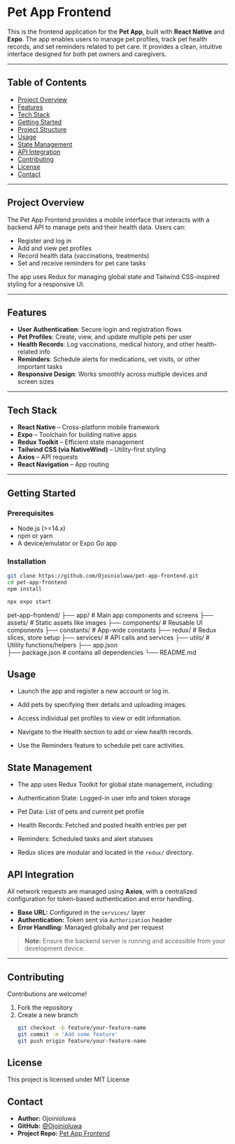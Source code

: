 # Pet App Frontend

This is the frontend application for the **Pet App**, built with **React Native** and **Expo**. The app enables users to manage pet profiles, track pet health records, and set reminders related to pet care. It provides a clean, intuitive interface designed for both pet owners and caregivers.

---

## Table of Contents

- [Project Overview](#project-overview)  
- [Features](#features)  
- [Tech Stack](#tech-stack)  
- [Getting Started](#getting-started)  
- [Project Structure](#project-structure)  
- [Usage](#usage)  
- [State Management](#state-management)  
- [API Integration](#api-integration)  
- [Contributing](#contributing)  
- [License](#license)  
- [Contact](#contact)  

---

## Project Overview

The Pet App Frontend provides a mobile interface that interacts with a backend API to manage pets and their health data. Users can:

- Register and log in  
- Add and view pet profiles  
- Record health data (vaccinations, treatments)  
- Set and receive reminders for pet care tasks  

The app uses Redux for managing global state and Tailwind CSS-inspired styling for a responsive UI.

---

## Features

- **User Authentication**: Secure login and registration flows  
- **Pet Profiles**: Create, view, and update multiple pets per user  
- **Health Records**: Log vaccinations, medical history, and other health-related info  
- **Reminders**: Schedule alerts for medications, vet visits, or other important tasks  
- **Responsive Design**: Works smoothly across multiple devices and screen sizes  

---

## Tech Stack

- **React Native** – Cross-platform mobile framework  
- **Expo** – Toolchain for building native apps  
- **Redux Toolkit** – Efficient state management  
- **Tailwind CSS (via NativeWind)** – Utility-first styling  
- **Axios** – API requests  
- **React Navigation** – App routing  

---

## Getting Started

### Prerequisites

- Node.js (>=14.x)  
- npm or yarn   
- A device/emulator or Expo Go app

### Installation

```bash
git clone https://github.com/Ojoinioluwa/pet-app-frontend.git
cd pet-app-frontend
npm install

npx expo start
```

pet-app-frontend/
├── app/                  # Main app components and screens
├── assets/               # Static assets like images
├── components/           # Reusable UI components
├── constants/            # App-wide constants
├── redux/                # Redux slices, store setup
├── services/             # API calls and services
├── utils/                # Utility functions/helpers
├── app.json              
├── package.json          # contains all dependencies
└── README.md

## Usage
- Launch the app and register a new account or log in.

- Add pets by specifying their details and uploading images.

- Access individual pet profiles to view or edit information.

- Navigate to the Health section to add or view health records.

- Use the Reminders feature to schedule pet care activities.

## State Management
- The app uses Redux Toolkit for global state management, including:

- Authentication State: Logged-in user info and token storage

- Pet Data: List of pets and current pet profile

- Health Records: Fetched and posted health entries per pet

- Reminders: Scheduled tasks and alert statuses

- Redux slices are modular and located in the `redux/` directory.

## API Integration

All network requests are managed using **Axios**, with a centralized configuration for token-based authentication and error handling.

- **Base URL:** Configured in the `services/` layer  
- **Authentication:** Token sent via `Authorization` header  
- **Error Handling:** Managed globally and per request  

> **Note:** Ensure the backend server is running and accessible from your development device.

---

## Contributing

Contributions are welcome!

1. Fork the repository  
2. Create a new branch  
   ```bash
   git checkout -b feature/your-feature-name
   git commit -m 'Add some feature'
   git push origin feature/your-feature-name
   ```


## License
This project is licensed under MIT License

## Contact

- **Author:** Ojoinioluwa
- **GitHub:** [@Ojoinioluwa](https://github.com/Ojoinioluwa)
- **Project Repo:** [Pet App Frontend](https://github.com/Ojoinioluwa/pet-app-frontend)


